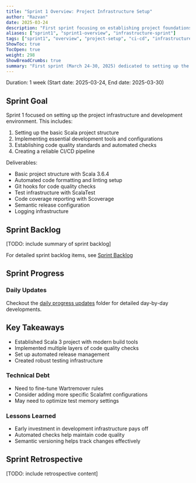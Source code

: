 ```yaml
---
title: "Sprint 1 Overview: Project Infrastructure Setup"
author: "Razvan"
date: 2025-03-24
description: "First sprint focusing on establishing project foundations, development environment, and CI/CD pipelines"
aliases: ["sprint1", "sprint1-overview", "infrastructure-sprint"]
tags: ["sprint1", "overview", "project-setup", "ci-cd", "infrastructure"]
ShowToc: true
TocOpen: true
weight: 298
ShowBreadCrumbs: true
summary: "First sprint (March 24-30, 2025) dedicated to setting up the project's foundational infrastructure, including Scala 3 environment, development tools, automated checks, testing framework, and CI/CD pipeline."
---
```



Duration: 1 week (Start date: 2025-03-24, End date: 2025-03-30)

## Sprint Goal

Sprint 1 focused on setting up the project infrastructure and development environment. This includes:

1. Setting up the basic Scala project structure
2. Implementing essential development tools and configurations
3. Establishing code quality standards and automated checks
4. Creating a reliable CI/CD pipeline

Deliverables:

- Basic project structure with Scala 3.6.4
- Automated code formatting and linting setup
- Git hooks for code quality checks
- Test infrastructure with ScalaTest
- Code coverage reporting with Scoverage
- Semantic release configuration
- Logging infrastructure

## Sprint Backlog

[TODO: include summary of sprint backlog]

For detailed sprint backlog items, see [Sprint Backlog](./sprint_backlog.md)

## Sprint Progress

### Daily Updates

Checkout the [daily progress updates](./daily_updates/) folder for detailed day-by-day developments.

## Key Takeaways

- Established Scala 3 project with modern build tools
- Implemented multiple layers of code quality checks
- Set up automated release management
- Created robust testing infrastructure

### Technical Debt

- Need to fine-tune Wartremover rules
- Consider adding more specific Scalafmt configurations
- May need to optimize test memory settings

### Lessons Learned

- Early investment in development infrastructure pays off
- Automated checks help maintain code quality
- Semantic versioning helps track changes effectively


## Sprint Retrospective

[TODO: include retrospective content]

